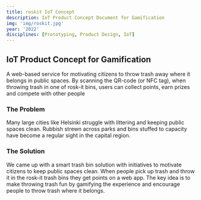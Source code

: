 ```yaml
---
title: roskit IoT Concept
description: IoT Product Concept Document for Gamification
img: 'img/roskit.jpg'
year: '2022'
disciplines: [Prototyping, Product Design, IoT]
---
```


## IoT Product Concept for Gamification

A web-based service for motivating citizens to throw trash away where it belongs
in public spaces. By scanning the QR-code (or NFC tag), when throwing trash in
one of rosk-it bins, users can collect points, earn prizes and compete with
other people

### The Problem

Many large cities like Helsinki struggle with littering and keeping public
spaces clean. Rubbish strewn across parks and bins stuffed to capacity have
become a regular sight in the capital region.

### The Solution

We came up with a smart trash bin solution with initiatives to motivate citizens
to keep public spaces clean. When people pick up trash and throw it in the
rosk-it trash bins they get points on a web app. The key idea is to make
throwing trash fun by gamifying the experience and encourage people to throw
trash where it belongs.
